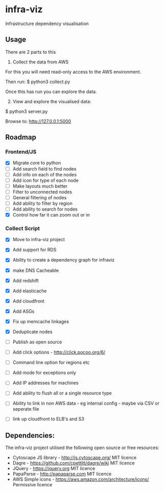 # infra-viz
Infrastructure dependency visualisation


## Usage

There are 2 parts to this

1. Collect the data from AWS

For this you will need read-only access to the AWS environment.

Then run:
$ python3 collect.py

Once this has run you can explore the data.


2. View and explore the visualised data:

$ python3 server.py

Browse to:
http://127.0.0.1:5000


## Roadmap

### Frontend/JS
- [X] Migrate core to python 
- [ ] Add search field to find nodes
- [ ] Add info on each of the nodes
- [ ] Add icon for type of each node
- [ ] Make layouts much better
- [ ] Filter to unconnected nodes
- [ ] General filtering of nodes
- [ ] Add ability to filter by region
- [ ] Add ability to search for nodes
- [X] Control how far it can zoom out or in

### Collect Script
- [X] Move to infra-viz project
- [X] Add support for RDS
- [X] Ability to create a dependency graph for infraviz
- [X] make DNS Cacheable
- [X] Add redshift
- [X] Add elasticache
- [X] Add cloudfront
- [X] Add ASGs
- [X] Fix up memcache linkages
- [X] Deduplicate nodes
- [ ] Publish as open source
- [ ] Add click options - http://click.pocoo.org/6/
- [ ] Command line option for regions etc
- [ ] Add mode for exceptions only
- [ ] Add IP addresses for machines
- [ ] Add ability to flush all or a single resource type
- [ ] Ability to link in non AWS data - eg internal config - maybe via CSV or seperate file
- [ ] link up cloudfront to ELB's and S3



## Dependencies:

The infra-viz project utilised the following open source or free resources:

* Cytoscape JS library - http://js.cytoscape.org/  MIT licence
* Dagre - https://github.com/cpettitt/dagre/wiki  MIT licence 
* JQuery - https://jquery.org MIT licence
* PapaParse - http://papaparse.com MIT licence
* AWS Simple icons - https://aws.amazon.com/architecture/icons/  Permissive licence

 


